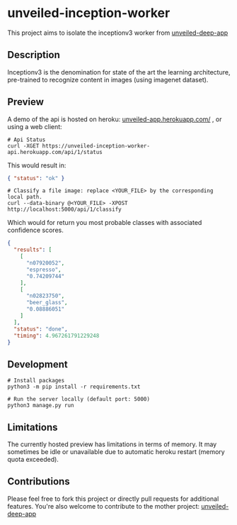 # unveiled-inception-worker
This project aims to isolate the inceptionv3 worker from [unveiled-deep-app](https://github.com/greyzor/unveiled-deep-app)

## Description
Inceptionv3 is the denomination for state of the art the learning architecture, pre-trained to recognize content in images (using imagenet dataset).

## Preview
A demo of the api is hosted on heroku: [unveiled-app.herokuapp.com/](https://unveiled-app.herokuapp.com/) , or using a web client:
```console
# Api Status
curl -XGET https://unveiled-inception-worker-api.herokuapp.com/api/1/status
```
This would result in:
```json
{ "status": "ok" }
```
```console
# Classify a file image: replace <YOUR_FILE> by the corresponding local path.
curl --data-binary @<YOUR_FILE> -XPOST http://localhost:5000/api/1/classify
```
Which would for return you most probable classes with associated confidence scores.
```json
{
  "results": [
    [
      "n07920052",
      "espresso",
      "0.74209744"
    ],
    [
      "n02823750",
      "beer_glass",
      "0.08886051"
    ]
  ],
  "status": "done",
  "timing": 4.967261791229248
}
```

## Development
```
# Install packages
python3 -m pip install -r requirements.txt

# Run the server locally (default port: 5000)
python3 manage.py run
```

## Limitations
The currently hosted preview has limitations in terms of memory. It may sometimes be idle or unavailable due to automatic heroku restart (memory quota exceeded).

## Contributions
Please feel free to fork this project or directly pull requests for additional features.
You're also welcome to contribute to the mother project: [unveiled-deep-app](https://github.com/greyzor/unveiled-deep-app)